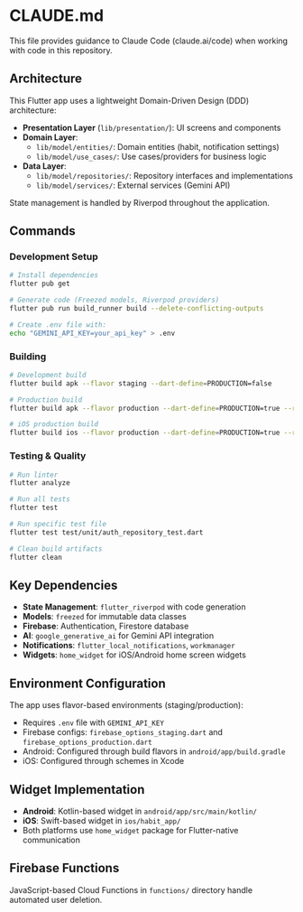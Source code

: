 # CLAUDE.md

This file provides guidance to Claude Code (claude.ai/code) when working with code in this repository.

## Architecture

This Flutter app uses a lightweight Domain-Driven Design (DDD) architecture:

- **Presentation Layer** (`lib/presentation/`): UI screens and components
- **Domain Layer**: 
  - `lib/model/entities/`: Domain entities (habit, notification settings)
  - `lib/model/use_cases/`: Use cases/providers for business logic
- **Data Layer**:
  - `lib/model/repositories/`: Repository interfaces and implementations
  - `lib/model/services/`: External services (Gemini API)

State management is handled by Riverpod throughout the application.

## Commands

### Development Setup
```bash
# Install dependencies
flutter pub get

# Generate code (Freezed models, Riverpod providers)
flutter pub run build_runner build --delete-conflicting-outputs

# Create .env file with:
echo "GEMINI_API_KEY=your_api_key" > .env
```

### Building
```bash
# Development build
flutter build apk --flavor staging --dart-define=PRODUCTION=false

# Production build
flutter build apk --flavor production --dart-define=PRODUCTION=true --release

# iOS production build
flutter build ios --flavor production --dart-define=PRODUCTION=true --release
```

### Testing & Quality
```bash
# Run linter
flutter analyze

# Run all tests
flutter test

# Run specific test file
flutter test test/unit/auth_repository_test.dart

# Clean build artifacts
flutter clean
```

## Key Dependencies

- **State Management**: `flutter_riverpod` with code generation
- **Models**: `freezed` for immutable data classes
- **Firebase**: Authentication, Firestore database
- **AI**: `google_generative_ai` for Gemini API integration
- **Notifications**: `flutter_local_notifications`, `workmanager`
- **Widgets**: `home_widget` for iOS/Android home screen widgets

## Environment Configuration

The app uses flavor-based environments (staging/production):
- Requires `.env` file with `GEMINI_API_KEY`
- Firebase configs: `firebase_options_staging.dart` and `firebase_options_production.dart`
- Android: Configured through build flavors in `android/app/build.gradle`
- iOS: Configured through schemes in Xcode

## Widget Implementation

- **Android**: Kotlin-based widget in `android/app/src/main/kotlin/`
- **iOS**: Swift-based widget in `ios/habit_app/`
- Both platforms use `home_widget` package for Flutter-native communication

## Firebase Functions

JavaScript-based Cloud Functions in `functions/` directory handle automated user deletion.